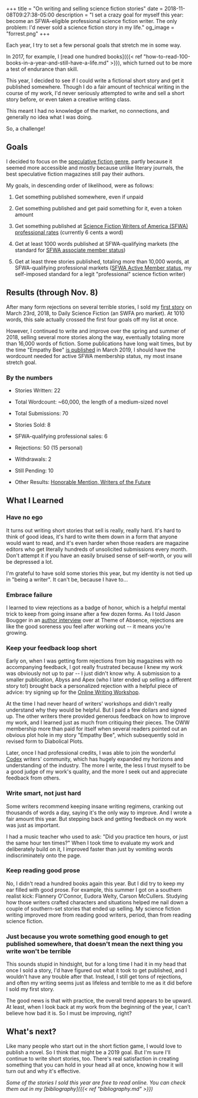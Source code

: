 +++
title = "On writing and selling science fiction stories"
date = 2018-11-08T09:27:38-05:00
description = "I set a crazy goal for myself this year: become an SFWA-eligible professional science fiction writer. The only problem: I'd never sold a science fiction story in my life."
og_image = "forrest.png"
+++

Each year, I try to set a few personal goals that stretch me in some way.

In 2017, for example, I [read one hundred books]({{< ref "how-to-read-100-books-in-a-year-and-still-have-a-life.md" >}}), which turned out to be more a test of endurance than skill.

This year, I decided to see if I could write a fictional short story and get it published somewhere. Though I do a fair amount of technical writing in the course of my work, I'd never seriously attempted to write and sell a short story before, or even taken a creative writing class.

This meant I had no knowledge of the market, no connections, and generally no idea what I was doing.

So, a challenge!

## Goals

I decided to focus on the [speculative fiction genre](https://en.wikipedia.org/wiki/Speculative_fiction), partly because it seemed more accessible and mostly because unlike literary journals, the best speculative fiction magazines still pay their authors.

My goals, in descending order of likelihood, were as follows:

1. Get something published somewhere, even if unpaid

1. Get something published and get paid something for it, even a token amount

1. Get something published at [Science Fiction Writers of America (SFWA) professional rates](https://www.sfwa.org/about/join-us/sfwa-membership-requirements/#short) (currently 6 cents a word)

1. Get at least 1000 words published at SFWA-qualifying markets (the standard for [SFWA associate member status](https://www.sfwa.org/about/join-us/sfwa-membership-requirements/#associate))

1. Get at least three stories published, totaling more than 10,000 words, at SFWA-qualifying professional markets ([SFWA Active Member status](https://www.sfwa.org/about/join-us/sfwa-membership-requirements/#active), my self-imposed standard for a legit "professional" science fiction writer)

## Results (through Nov. 8)

After many form rejections on several terrible stories, I sold my [first story](https://dailysciencefiction.com/science-fiction/biotech/forrest-brazeal/memory-foam) on March 23rd, 2018, to Daily Science Fiction (an SWFA pro market). At 1010 words, this sale actually crossed the first four goals off my list at once. 

However, I continued to write and improve over the spring and summer of 2018, selling several more stories along the way, eventually totaling more than 16,000 words of fiction. Some publications have long wait times, but by the time "Empathy Bee" [is published](http://www.diabolicalplots.com/the-diabolical-plots-year-five-fiction-lineup/) in March 2019, I should have the wordcount needed for active SFWA membership status, my most insane stretch goal.

### By the numbers

- Stories Written: 22

- Total Wordcount: ~60,000, the length of a medium-sized novel

- Total Submissions: 70

- Stories Sold: 8

- SFWA-qualifying professional sales: 6

- Rejections: 50 (15 personal)

- Withdrawals: 2

- Still Pending: 10

- Other Results: [Honorable Mention, Writers of the Future](https://www.writersofthefuture.com/writers-of-the-future-3rd-quarter-standings-for-year-35/)

## What I Learned

### Have no ego
It turns out writing short stories that sell is really, really hard. It's hard to think of good ideas, it's hard to write them down in a form that anyone would want to read, and it's even harder when those readers are magazine editors who get literally hundreds of unsolicited submissions every month. Don't attempt it if you have an easily bruised sense of self-worth, or you will be depressed a lot.

I'm grateful to have sold some stories this year, but my identity is not tied up in "being a writer". It can't be, because I have to...

### Embrace failure
I learned to view rejections as a badge of honor, which is a helpful mental trick to keep from going insane after a few dozen forms. As I told Jason Bougger in an [author interview](http://www.themeofabsence.com/2018/11/author-interview-forrest-brazeal/) over at Theme of Absence, rejections are like the good soreness you feel after working out -- it means you're growing.

### Keep your feedback loop short
Early on, when I was getting form rejections from big magazines with no accompanying feedback, I got really frustrated because I knew my work was obviously not up to par -- I just didn't know why. A submission to a smaller publication, Abyss and Apex (who I later ended up selling a different story to!) brought back a personalized rejection with a helpful piece of advice: try signing up for the [Online Writing Workshop](https://sff.onlinewritingworkshop.com/).

At the time I had never heard of writers' workshops and didn't really understand why they would be helpful. But I paid a few dollars and signed up. The other writers there provided generous feedback on how to improve my work, and I learned just as much from critiquing their pieces. The OWW membership more than paid for itself when several readers pointed out an obvious plot hole in my story "Empathy Bee", which subsequently sold in revised form to Diabolical Plots.

Later, once I had professional credits, I was able to join the wonderful [Codex](http://www.codexwriters.com/) writers' community, which has hugely expanded my horizons and understanding of the industry. The more I write, the less I trust myself to be a good judge of my work's quality, and the more I seek out and appreciate feedback from others.

### Write smart, not just hard
Some writers recommend keeping insane writing regimens, cranking out thousands of words a day, saying it's the only way to improve. And I wrote a fair amount this year. But stepping back and getting feedback on my work was just as important. 

I had a music teacher who used to ask: "Did you practice ten hours, or just the same hour ten times?" When I took time to evaluate my work and deliberately build on it, I improved faster than just by vomiting words indiscriminately onto the page.

### Keep reading good prose
No, I didn't read a hundred books again this year. But I did try to keep my ear filled with good prose. For example, this summer I got on a southern realist kick: Flannery O'Connor, Eudora Welty, Carson McCullers. Studying how those writers crafted characters and situations helped me nail down a couple of southern-set stories that ended up selling. My science fiction writing improved more from reading good writers, period, than from reading science fiction.

### Just because you wrote something good enough to get published somewhere, that doesn't mean the next thing you write won't be terrible
This sounds stupid in hindsight, but for a long time I had it in my head that once I sold a story, I'd have figured out what it took to get published, and I wouldn't have any trouble after that. Instead, I still get tons of rejections, and often my writing seems just as lifeless and terrible to me as it did before I sold my first story.

The good news is that with practice, the overall trend appears to be upward. At least, when I look back at my work from the beginning of the year, I can't believe how bad it is. So I must be improving, right?

## What's next?

Like many people who start out in the short fiction game, I would love to publish a novel. So I think that might be a 2019 goal. But I'm sure I'll continue to write short stories, too. There's real satisfaction in creating something that you can hold in your head all at once, knowing how it will turn out and why it's effective.

*Some of the stories I sold this year are free to read online. You can check them out in my [bibliography]({{< ref "bibliography.md" >}})*
